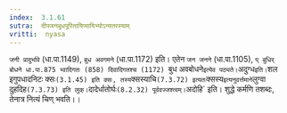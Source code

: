 ```yaml
---
index:  3.1.61
sutra:  दीपजनबुधपूरितायिप्यायिभ्योऽन्यतरस्याम्
vritti:  nyasa
---
```


`जनी प्रादुर्भावे` (धा.पा.1149), `बुध अवगमने` (धा.पा.1172) इति। एतेन `जन जनने` (धा.पा.1105), `प् बुधिर् बोधने धा.पा.875 भ्वादिगतः (858) दिवादिगतश्च (1172) `बुध अवबोधने` इत्येव पठ्यते। `अदुग्ध` इति। `शल इगुपधादनिटः क्सः` (3.1.45) इति क्सः, तस्य `क्सस्याचि` (7.3.72) इत्यतः `क्सस्य` इत्यनुवर्त्तमाने `लुग्वा दुहदिह` (7.3.73) इति लुक्। `दादेर्धातोर्घः` (8.2.32) पूर्ववज्जश्त्वम्। `अदोहि` इति। शुद्धे कर्मणि तशब्दः, तेनात्र नित्यं चिण् भवति।।

